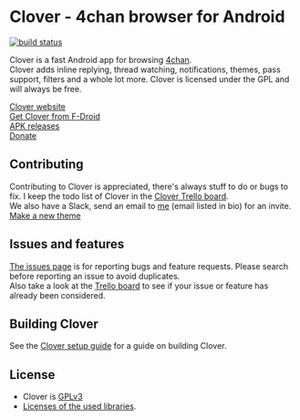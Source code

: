 # Clover - 4chan browser for Android  
[![build status](https://travis-ci.org/Floens/Clover.svg?branch=dev)](https://travis-ci.org/Floens/Clover)

Clover is a fast Android app for browsing [4chan](https://www.4chan.org/).  
Clover adds inline replying, thread watching, notifications, themes, pass support, filters and a whole lot more. Clover is licensed under the GPL and will always be free.

[Clover website](http://floens.github.io/Clover/)  
[Get Clover from F-Droid](https://floens.github.io/Clover/#fdroid)  
[APK releases](https://floens.github.io/Clover/#releases)  
[Donate](https://floens.github.io/Clover/#donate)  

## Contributing
Contributing to Clover is appreciated, there's always stuff to do or bugs to fix. I keep the todo list of Clover in the 
[Clover Trello board](https://trello.com/b/V6gclKvM/clover).  
We also have a Slack, send an email to [me](https://github.com/Floens) (email listed in bio) for an invite.  
[Make a new theme](https://github.com/Floens/Clover/wiki/Adding-a-new-theme)  


## Issues and features
[The issues page](https://github.com/Floens/Clover/issues) is for reporting bugs and feature requests. Please search before reporting an issue to avoid duplicates.  
Also take a look at the [Trello board](https://trello.com/b/V6gclKvM/clover) to see if your issue or feature has already been considered.  


## Building Clover
See the [Clover setup guide](https://github.com/Floens/Clover/wiki/Building-Clover) for a guide on building Clover.  


## License
* Clover is [GPLv3](https://github.com/Floens/Clover/blob/master/COPYING.txt)
* [Licenses of the used libraries](https://github.com/Floens/Clover/master/Clover/app/src/main/assets/html/licenses.html).
